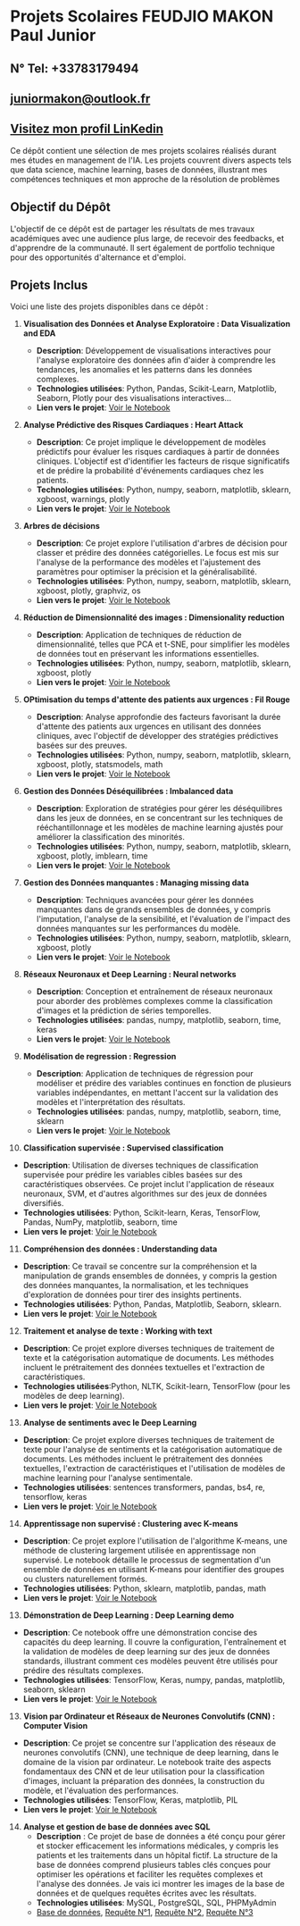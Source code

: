 # Projets Scolaires FEUDJIO MAKON Paul Junior   
## N° Tel: +33783179494
## juniormakon@outlook.fr
## [Visitez mon profil LinKedin](https://www.linkedin.com/in/paul-junior-f-39a748296/)


Ce dépôt contient une sélection de mes projets scolaires réalisés durant mes études en management de l'IA. Les projets couvrent divers aspects tels que data science, machine learning, bases de données, illustrant mes compétences techniques et mon approche de la résolution de problèmes

## Objectif du Dépôt
L'objectif de ce dépôt est de partager les résultats de mes travaux académiques avec une audience plus large, de recevoir des feedbacks, et d'apprendre de la communauté. Il sert également de portfolio technique pour des opportunités d'alternance et d'emploi.

## Projets Inclus
Voici une liste des projets disponibles dans ce dépôt :

1. **Visualisation des Données et Analyse Exploratoire : Data Visualization and EDA**
   - **Description**: Développement de visualisations interactives pour l'analyse exploratoire des données afin d'aider à comprendre les tendances, les anomalies et les patterns dans les données complexes.
   - **Technologies utilisées**: Python, Pandas, Scikit-Learn, Matplotlib, Seaborn, Plotly pour des visualisations interactives...
   - **Lien vers le projet**: [Voir le Notebook](Data_Visualization_and_EDA.ipynb)

2. **Analyse Prédictive des Risques Cardiaques : Heart Attack**
   - **Description**: Ce projet implique le développement de modèles prédictifs pour évaluer les risques cardiaques à partir de données cliniques. L'objectif est d'identifier les facteurs de risque significatifs et de prédire la probabilité d'événements cardiaques chez les patients.
   - **Technologies utilisées**: Python, numpy, seaborn, matplotlib, sklearn, xgboost, warnings, plotly
   - **Lien vers le projet**: [Voir le Notebook](heart_attack_model_prediction.ipynb)

3. **Arbres de décisions**
   - **Description**: Ce projet explore l'utilisation d'arbres de décision pour classer et prédire des données catégorielles. Le focus est mis sur l'analyse de la performance des modèles et l'ajustement des paramètres pour optimiser la précision et la généralisabilité.
   - **Technologies utilisées**: Python, numpy, seaborn, matplotlib, sklearn, xgboost, plotly, graphviz, os
   - **Lien vers le projet**: [Voir le Notebook](decision_trees_lab.ipynb)
  
4. **Réduction de Dimensionnalité des images : Dimensionality reduction**
   - **Description**: Application de techniques de réduction de dimensionnalité, telles que PCA et t-SNE, pour simplifier les modèles de données tout en préservant les informations essentielles.
   - **Technologies utilisées**: Python, numpy, seaborn, matplotlib, sklearn, xgboost, plotly
   - **Lien vers le projet**: [Voir le Notebook](dimensionality_reduction_lab.ipynb)

5. **OPtimisation du temps d'attente des patients aux urgences : Fil Rouge**
   - **Description**: Analyse approfondie des facteurs favorisant la durée d'attente des patients aux urgences en utilisant des données cliniques, avec l'objectif de développer des stratégies prédictives basées sur des preuves.
   - **Technologies utilisées**: Python, numpy, seaborn, matplotlib, sklearn, xgboost, plotly, statsmodels, math
   - **Lien vers le projet**: [Voir le Notebook](fil_rouge.ipynb)

6. **Gestion des Données Déséquilibrées : Imbalanced data**
   - **Description**: Exploration de stratégies pour gérer les déséquilibres dans les jeux de données, en se concentrant sur les techniques de rééchantillonnage et les modèles de machine learning ajustés pour améliorer la classification des minorités.
   - **Technologies utilisées**: Python, numpy, seaborn, matplotlib, sklearn, xgboost, plotly, imblearn, time
   - **Lien vers le projet**: [Voir le Notebook](imbalanced_data_lab.ipynb)
  
7. **Gestion des Données manquantes : Managing missing data**
   - **Description**: Techniques avancées pour gérer les données manquantes dans de grands ensembles de données, y compris l'imputation, l'analyse de la sensibilité, et l'évaluation de l'impact des données manquantes sur les performances du modèle.
   - **Technologies utilisées**: Python, numpy, seaborn, matplotlib, sklearn, xgboost, plotly
   - **Lien vers le projet**: [Voir le Notebook](managing_missing_data_lab.ipynb)
  
8. **Réseaux Neuronaux et Deep Learning : Neural networks**
   - **Description**: Conception et entraînement de réseaux neuronaux pour aborder des problèmes complexes comme la classification d'images et la prédiction de séries temporelles.
   - **Technologies utilisées**: pandas, numpy, matplotlib, seaborn, time, keras
   - **Lien vers le projet**: [Voir le Notebook](neural_networks_lab.ipynb)
  
9. **Modélisation de regression : Regression**
   - **Description**: Application de techniques de régression pour modéliser et prédire des variables continues en fonction de plusieurs variables indépendantes, en mettant l'accent sur la validation des modèles et l'interprétation des résultats.
   - **Technologies utilisées**: pandas, numpy, matplotlib, seaborn, time, sklearn
   - **Lien vers le projet**: [Voir le Notebook](regression.ipynb)
  
10. **Classification supervisée : Supervised classification**
   - **Description**: Utilisation de diverses techniques de classification supervisée pour prédire les variables cibles basées sur des caractéristiques observées. Ce projet inclut l'application de réseaux neuronaux, SVM, et d'autres algorithmes sur des jeux de données diversifiés.
   - **Technologies utilisées**: Python, Scikit-learn, Keras, TensorFlow, Pandas, NumPy, matplotlib, seaborn, time
   - **Lien vers le projet**: [Voir le Notebook](supervised_classification_lab.ipynb)
  
11. **Compréhension des données : Understanding data**
   - **Description**: Ce travail se concentre sur la compréhension et la manipulation de grands ensembles de données, y compris la gestion des données manquantes, la normalisation, et les techniques d'exploration de données pour tirer des insights pertinents.
   - **Technologies utilisées**: Python, Pandas, Matplotlib, Seaborn, sklearn.
   - **Lien vers le projet**: [Voir le Notebook](understanding_data_lab.ipynb)
  
12. **Traitement et analyse de texte : Working with text**
   - **Description**: Ce projet explore diverses techniques de traitement de texte et la catégorisation automatique de documents. Les méthodes incluent le prétraitement des données textuelles et l'extraction de caractéristiques.
   - **Technologies utilisées**:Python, NLTK, Scikit-learn, TensorFlow (pour les modèles de deep learning).
   - **Lien vers le projet**: [Voir le Notebook](working_with_text_lab.ipynb)
  
13. **Analyse de sentiments avec le Deep Learning**
   - **Description**: Ce projet explore diverses techniques de traitement de texte pour l'analyse de sentiments et la catégorisation automatique de documents. Les méthodes incluent le prétraitement des données textuelles, l'extraction de caractéristiques et l'utilisation de modèles de machine learning pour l'analyse sentimentale.
   - **Technologies utilisées**: sentences transformers, pandas, bs4, re, tensorflow, keras
   - **Lien vers le projet**: [Voir le Notebook](Analyse_sentiments.ipynb)

14. **Apprentissage non supervisé : Clustering avec K-means**
   - **Description**: Ce projet explore l'utilisation de l'algorithme K-means, une méthode de clustering largement utilisée en apprentissage non supervisé. Le notebook détaille le processus de segmentation d'un ensemble de données en utilisant K-means pour identifier des groupes ou clusters naturellement formés.
   - **Technologies utilisées**: Python, sklearn, matplotlib, pandas, math
   - **Lien vers le projet**: [Voir le Notebook](unsupervised_learning_clustering_K_means.ipynb)

13. **Démonstration de Deep Learning : Deep Learning demo**
   - **Description**: Ce notebook offre une démonstration concise des capacités du deep learning. Il couvre la configuration, l'entraînement et la validation de modèles de deep learning sur des jeux de données standards, illustrant comment ces modèles peuvent être utilisés pour prédire des résultats complexes.
   - **Technologies utilisées**: TensorFlow, Keras, numpy, pandas, matplotlib, seaborn, sklearn
   - **Lien vers le projet**: [Voir le Notebook](deep_learning_demo.ipynb)

13. **Vision par Ordinateur et Réseaux de Neurones Convolutifs (CNN) : Computer Vision**
   - **Description**: Ce projet se concentre sur l'application des réseaux de neurones convolutifs (CNN), une technique de deep learning, dans le domaine de la vision par ordinateur. Le notebook traite des aspects fondamentaux des CNN et de leur utilisation pour la classification d'images, incluant la préparation des données, la construction du modèle, et l'évaluation des performances.
   - **Technologies utilisées**: TensorFlow, Keras, matplotlib, PIL
   - **Lien vers le projet**: [Voir le Notebook](Computer_Vision_and_CNN.ipynb)

14. **Analyse et gestion de base de données avec SQL**
    - **Description** : Ce projet de base de données a été conçu pour gérer et stocker efficacement les informations médicales, y compris les patients et les traitements dans un hôpital fictif. La structure de la base de données comprend plusieurs tables clés conçues pour optimiser les opérations et faciliter les requêtes complexes et l'analyse des données. Je vais ici montrer les images de la base de données et de quelques requêtes écrites avec les résultats.
    -  **Technologies utilisées**: MySQL, PostgreSQL, SQL, PHPMyAdmin
    -  [Base de données](BD_image.png), [Requête N°1](Requête_1.png), [Requête N°2](Requête_2.png), [Requête N°3](Requête_3.png)
